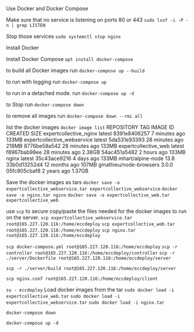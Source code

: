 Use Docker and Docker Compose

Make sure that no service is listening on ports 80 or 443
`sudo lsof -i -P -n | grep LISTEN`

Stop those services
`sudo systemctl stop nginx`

Install Docker

Install Docker Compose
`apt install docker-compose`

to build all Docker images
run `docker-compose up --build`

to run with logging
run `docker-compose up`

to run in a detached mode.
run `docker-compose up -d`

to Stop
run `docker-compose down`

to remove all images
run `docker-compose down --rmi all`

list the docker images `docker image list`
REPOSITORY TAG IMAGE ID CREATED SIZE
expertcollective_nginx latest 8391e8406257 7 minutes ago 133MB
expertcollective_webservice latest 5da531e93393 28 minutes ago 218MB
<none> <none> 8776be58a542 28 minutes ago 133MB
expertcollective_web latest f8967bab98ee 28 minutes ago 2.38GB
<none> <none> 54ac451a5482 2 hours ago 133MB
nginx latest 35c43ace9216 4 days ago 133MB
mhart/alpine-node 13.8 33b0d13252d4 12 months ago 107MB
gmathieu/node-browsers 3.0.0 05fc805cbaf8 2 years ago 1.37GB

Save the docker images as tars
`docker save -o expertcollective_webservice.tar expertcollective_webservice`
`docker save -o nginx.tar nginx`
`docker save -o expertcollective_web.tar expertcollective_web`

use `scp` to secure copy/paste the files needed for the docker images to run on the server.
`scp expertcollective_webservice.tar root@165.227.120.116:/home/eccdeploy`
`scp expertcollective_web.tar root@165.227.120.116:/home/eccdeploy`
`scp nginx.tar root@165.227.120.116:/home/eccdeploy`

`scp docker-compose.yml root@165.227.120.116:/home/eccdeploy`
`scp -r controller root@165.227.120.116:/home/eccdeploy/controller`
`scp -r ./server/Dockerfile root@165.227.120.116:/home/eccdeploy/server`

`scp -r ./server/build root@165.227.120.116:/home/eccdeploy/server`

`scp nginx.conf root@165.227.120.116:/home/eccdeploy/client`

`su - eccdeploy`
Load docker images from the tar
`sudo docker load -i expertcollective_web.tar`
`sudo docker load -i expertcollective_webservice.tar`
`sudo docker load -i nginx.tar`

`docker-compose down`

`docker-compose up -d`
